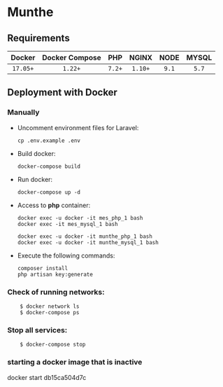 # Munthe

## Requirements

|  Docker  | Docker Compose |  PHP   |  NGINX  | NODE  | MYSQL |
| :------: | :------------: | :----: | :-----: | :---: | :---: |
| `17.05+` |    `1.22+`     | `7.2+` | `1.10+` | `9.1` | `5.7` |

## Deployment with Docker

### Manually

-   Uncomment environment files for Laravel:

        cp .env.example .env

-   Build docker:

        docker-compose build


-   Run docker:

        docker-compose up -d


-   Access to **php** container:

        docker exec -u docker -it mes_php_1 bash
        docker exec -it mes_mysql_1 bash

        docker exec -u docker -it munthe_php_1 bash
        docker exec -u docker -it munthe_mysql_1 bash


-   Execute the following commands:

        composer install
        php artisan key:generate

### Check of running networks:

        $ docker network ls
        $ docker-compose ps

### Stop all services:

        $ docker-compose stop

### starting a docker image that is inactive

docker start db15ca504d7c
